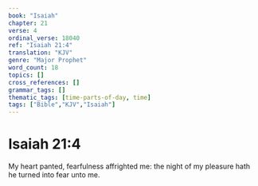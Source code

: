 ```yaml
---
book: "Isaiah"
chapter: 21
verse: 4
ordinal_verse: 18040
ref: "Isaiah 21:4"
translation: "KJV"
genre: "Major Prophet"
word_count: 18
topics: []
cross_references: []
grammar_tags: []
thematic_tags: [time-parts-of-day, time]
tags: ["Bible","KJV","Isaiah"]
---
```


# Isaiah 21:4

My heart panted, fearfulness affrighted me: the night of my pleasure hath he turned into fear unto me.

